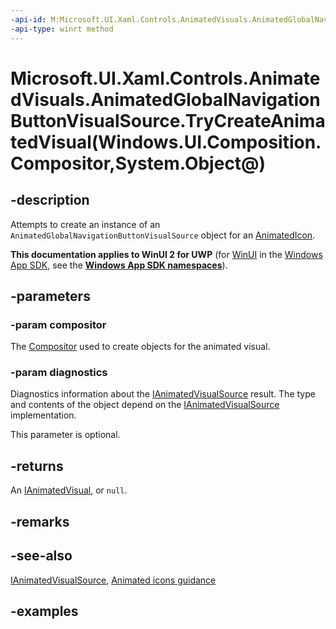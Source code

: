 ```yaml
---
-api-id: M:Microsoft.UI.Xaml.Controls.AnimatedVisuals.AnimatedGlobalNavigationButtonVisualSource.TryCreateAnimatedVisual(Windows.UI.Composition.Compositor,System.Object@)
-api-type: winrt method
---
```


# Microsoft.UI.Xaml.Controls.AnimatedVisuals.AnimatedGlobalNavigationButtonVisualSource.TryCreateAnimatedVisual(Windows.UI.Composition.Compositor,System.Object@)

<!--
public Microsoft.UI.Xaml.Controls.IAnimatedVisual TryCreateAnimatedVisual (Windows.UI.Composition.Compositor compositor, out object diagnostics);
-->

## -description

Attempts to create an instance of an `AnimatedGlobalNavigationButtonVisualSource` object for an [AnimatedIcon](AnimatedIcon.md).

**This documentation applies to WinUI 2 for UWP** (for [WinUI](/windows/apps/winui/winui3/) in the [Windows App SDK](/windows/apps/windows-app-sdk/), see the **[Windows App SDK namespaces](/windows/windows-app-sdk/api/winrt/)**).

## -parameters

### -param compositor

The [Compositor](../microsoft.ui.composition/compositor.md) used to create objects for the animated visual.

### -param diagnostics

Diagnostics information about the [IAnimatedVisualSource](ianimatedvisualsource.md) result. The type and contents of the object depend on the [IAnimatedVisualSource](ianimatedvisualsource.md) implementation.

This parameter is optional.

## -returns

An [IAnimatedVisual](ianimatedvisual.md), or `null`.

## -remarks

## -see-also

[IAnimatedVisualSource](ianimatedvisualsource.md), [Animated icons guidance](/windows/apps/design/controls/animated-icon)

## -examples

